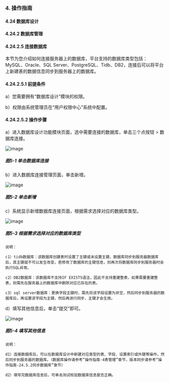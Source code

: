 ### 4. 操作指南

#### 4.24 数据库设计

#### 4.24.2 数据库管理

#### 4.24.2.5 连接数据库

本节为您介绍如何连接服务器上的数据库，平台支持的数据库类型包括：MySQL、Oracle、SQL Server、PostgreSQL、Tidb、DB2，连接后可以将平台上新建表的数据信息同步到服务器上的数据库。

#### 4.24.2.5.1 前提条件

a）您需要拥有“数据库设计”模块的权限。

b）权限由系统管理员在“用户权限中心”系统中配置。

#### 4.24.2.5.2 操作步骤

a）进入数据库设计功能模块页面，选中需要连接的数据库，单击三个点按钮 > 数据库连接。

![image](https://user-images.githubusercontent.com/79617492/200514800-89eb58c3-cbae-495f-b18c-34f9279a7354.png)

##### 图5-1 单击数据库连接

b）进入数据库连接管理页面，单击新增。

![image](https://user-images.githubusercontent.com/79617492/200514941-0d82ec6f-4785-4c09-af60-ae022bdc0553.png)

##### 图5-2 单击新增

c）系统显示新增数据库连接页面，根据需求选择对应的数据库类型。

![image](https://user-images.githubusercontent.com/79617492/200515253-19a88494-fb8d-44b7-9a79-c199b652e3fd.png)

##### 图5-3 根据需求选择对应的数据库类型

```
说明：

c1）tidb数据库：该数据库创建表时设置了主键或未设置主键，数据库同步到服务器数据库后，其主键就不可以发生改变，若修改了数据库的主键信息，则再次将数据库同步到服务器时会执行SQL异常。

c2）DB2数据库：该数据库不支持IF EXISTS语法，因此不支持重建整表，如果需要重建整表，则需先在服务器上的数据库中删除对应已存在的表。

c3）sql server数据库：更换字段主键时，需先将该字段设置为非空，然后同步到服务器的数据库后，再设置该字段为主键，然后再进行同步，主键才会生效。
```

d）填写其他信息后，单击“提交”即可。

![image](https://user-images.githubusercontent.com/79617492/200515285-efd5f5e6-5429-4a6d-a8c8-232d08a5b530.png)

##### 图5-4 填写其他信息

```
说明：

d1）连接数据库后，可以在数据库设计中新建对应类型的表、字段、设置索引或外键等操作，然后同步到服务器的数据库。（数据库操作请参考“操作指南-4表管理”章节，版本同步请参考“操作指南-24.5.2同步数据库”章节）

d2）填写完数据库信息后，可单击测试校验数据库信息是否正确。
```
